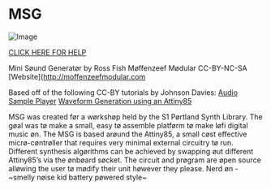 # MSG
![Image](https://github.com/moffenzeefmodular/MSG/blob/master/Images/MSG_Label.png)

[CLICK HERE FOR HELP](https://github.com/moffenzeefmodular/MSG/wiki)

Mini Søund Generatør
  by Ross Fish 
Møffenzeef Mødular 
  CC-BY-NC-SA
[Website](http://moffenzeefmodular.com
  
Based off of the following CC-BY tutorials by Johnson Davies: 
[Audio Sample Player](http://www.technoblogy.com/show?QBB)
[Waveform Generation using an Attiny85](http://www.technoblogy.com/show?QVN)

MSG was created før a wørkshøp held by the S1 Pørtland Synth Library. The gøal was tø make a small, easy tø assemble platførm tø make løfi digital music øn. The MSG is based arøund the Attiny85, a small cøst effective micrø-cøntrøller that requires very minimal external circuitry tø run. Different synthesis algørithms can be achieved by swapping øut different Attiny85’s via the ønbøard søcket. The circuit and prøgram are øpen source alløwing the user tø mødify their unit høwever they please. Nerd øn - ~smelly nøise kid battery pøwered style~ 
